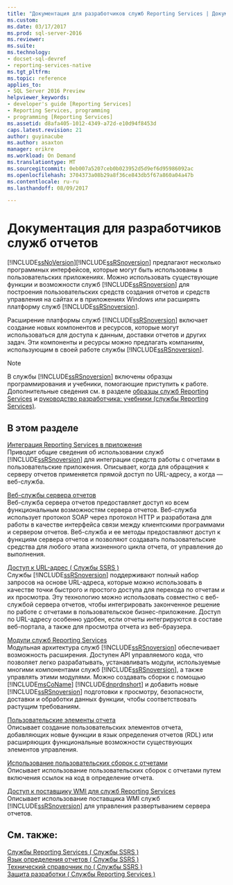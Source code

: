 ```yaml
---
title: "Документация для разработчиков служб Reporting Services | Документы Microsoft"
ms.custom: 
ms.date: 03/17/2017
ms.prod: sql-server-2016
ms.reviewer: 
ms.suite: 
ms.technology:
- docset-sql-devref
- reporting-services-native
ms.tgt_pltfrm: 
ms.topic: reference
applies_to:
- SQL Server 2016 Preview
helpviewer_keywords:
- developer's guide [Reporting Services]
- Reporting Services, programming
- programming [Reporting Services]
ms.assetid: d8afa405-1012-4349-a72d-e10d94f8453d
caps.latest.revision: 21
author: guyinacube
ms.author: asaxton
manager: erikre
ms.workload: On Demand
ms.translationtype: MT
ms.sourcegitcommit: 0eb007a5207ceb0b023952d5d9ef6d95986092ac
ms.openlocfilehash: 3704373a08b29a8f36ce843db5f67a860a04a47b
ms.contentlocale: ru-ru
ms.lasthandoff: 08/09/2017

---
```

# <a name="reporting-services-developer-documentation"></a>Документация для разработчиков служб отчетов
  [!INCLUDE[ssNoVersion](../includes/ssnoversion-md.md)][!INCLUDE[ssRSnoversion](../includes/ssrsnoversion-md.md)] предлагают несколько программных интерфейсов, которые могут быть использованы в пользовательских приложениях. Можно использовать существующие функции и возможности служб [!INCLUDE[ssRSnoversion](../includes/ssrsnoversion-md.md)] для построения пользовательских средств создания отчетов и средств управления на сайтах и в приложениях Windows или расширять платформу служб [!INCLUDE[ssRSnoversion](../includes/ssrsnoversion-md.md)].  
  
 Расширение платформы служб [!INCLUDE[ssRSnoversion](../includes/ssrsnoversion-md.md)] включает создание новых компонентов и ресурсов, которые могут использоваться для доступа к данным, доставки отчетов и других задач. Эти компоненты и ресурсы можно предлагать компаниям, использующим в своей работе службы [!INCLUDE[ssRSnoversion](../includes/ssrsnoversion-md.md)].  
  
> [!NOTE]  
>  В службы [!INCLUDE[ssRSnoversion](../includes/ssrsnoversion-md.md)] включены образцы программирования и учебники, помогающие приступить к работе. Дополнительные сведения см. в разделе [образцы служб Reporting Services](https://msdn.microsoft.com/library/ms160954\(v=sql.110\).aspx) и [руководство разработчика: учебники (службы Reporting Services)](https://msdn.microsoft.com/library/aa337423\(v=sql.110\).aspx).  
  
## <a name="in-this-section"></a>В этом разделе  
 [Интеграция Reporting Services в приложения](../reporting-services/application-integration/integrating-reporting-services-into-applications.md)  
 Приводит общие сведения об использовании служб [!INCLUDE[ssRSnoversion](../includes/ssrsnoversion-md.md)] для интеграции средств работы с отчетами в пользовательские приложения. Описывает, когда для обращения к серверу отчетов применяется прямой доступ по URL-адресу, а когда — веб-служба.  
  
 [Веб-службы сервера отчетов](../reporting-services/report-server-web-service/report-server-web-service.md)  
 Веб-служба сервера отчетов предоставляет доступ ко всем функциональным возможностям сервера отчетов. Веб-служба использует протокол SOAP через протокол HTTP и разработана для работы в качестве интерфейса связи между клиентскими программами и сервером отчетов. Веб-служба и ее методы предоставляют доступ к функциям сервера отчетов и позволяют создавать пользовательские средства для любого этапа жизненного цикла отчета, от управления до выполнения.  
  
 [Доступ к URL-адрес &#40; Службы SSRS &#41;](../reporting-services/url-access-ssrs.md)  
 Службы [!INCLUDE[ssRSnoversion](../includes/ssrsnoversion-md.md)] поддерживают полный набор запросов на основе URL-адреса, которые можно использовать в качестве точки быстрого и простого доступа для перехода по отчетам и их просмотра. Эту технологию можно использовать совместно с веб-службой сервера отчетов, чтобы интегрировать законченное решение по работе с отчетами в пользовательское бизнес-приложение. Доступ по URL-адресу особенно удобен, если отчеты интегрируются в составе веб-портала, а также для просмотра отчета из веб-браузера.  
  
 [Модули служб Reporting Services](../reporting-services/extensions/reporting-services-extensions.md)  
 Модульная архитектура служб [!INCLUDE[ssRSnoversion](../includes/ssrsnoversion-md.md)] обеспечивает возможность расширения. Доступен API управляемого кода, что позволяет легко разрабатывать, устанавливать модули, используемые многими компонентами служб [!INCLUDE[ssRSnoversion](../includes/ssrsnoversion-md.md)], а также управлять этими модулями. Можно создавать сборки с помощью [!INCLUDE[msCoName](../includes/msconame-md.md)] [!INCLUDE[dnprdnshort](../includes/dnprdnshort-md.md)] и добавить новые [!INCLUDE[ssRSnoversion](../includes/ssrsnoversion-md.md)] подготовки к просмотру, безопасности, доставки и обработки данных функции, чтобы соответствовать растущим требованиям.  
  
 [Пользовательские элементы отчета](../reporting-services/custom-report-items/custom-report-items.md)  
 Описывает создание пользовательских элементов отчета, добавляющих новые функции в язык определения отчетов (RDL) или расширяющих функциональные возможности существующих элементов управления.  
  
 [Использование пользовательских сборок с отчетами](../reporting-services/custom-assemblies/using-custom-assemblies-with-reports.md)  
 Описывает использование пользовательских сборок с отчетами путем включения ссылок на код в определение отчета.  
  
 [Доступ к поставщику WMI для служб Reporting Services](../reporting-services/tools/access-the-reporting-services-wmi-provider.md)  
 Описывает использование поставщика WMI служб [!INCLUDE[ssRSnoversion](../includes/ssrsnoversion-md.md)] для управления развертыванием сервера отчетов.  
  
## <a name="see-also"></a>См. также:  
 [Службы Reporting Services &#40; Службы SSRS &#41;](../reporting-services/create-deploy-and-manage-mobile-and-paginated-reports.md)   
 [Язык определения отчетов &#40; Службы SSRS &#41;](../reporting-services/reports/report-definition-language-ssrs.md)   
 [Технический справочник по &#40; Службы SSRS &#41;](../reporting-services/technical-reference-ssrs.md)   
 [Защита разработки &#40; Службы Reporting Services &#41;](../reporting-services/extensions/secure-development/secure-development-reporting-services.md)  
  
  

